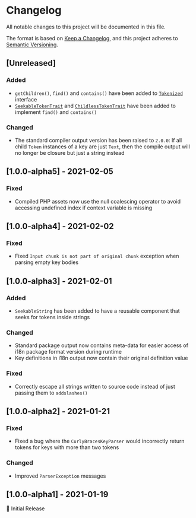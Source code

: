 # Changelog
All notable changes to this project will be documented in this file.

The format is based on [Keep a Changelog](https://keepachangelog.com/en/1.0.0/),
and this project adheres to [Semantic Versioning](https://semver.org/spec/v2.0.0.html).

## [Unreleased]
### Added
- `getChildren()`, `find()` and `contains()` have been added to [`Tokenized`](src/Tokens/Tokenized.php) interface
- [`SeekableTokenTrait`](src/Tokens/SeekableTokenTrait.php) and [`ChildlessTokenTrait`](src/Tokens/ChildlessTokenTrait.php) have been added to implement `find()` and `contains()`

### Changed
- The standard compiler output version has been raised to `2.0.0`: If all child `Token` instances of a key are just `Text`, then the compile output will no longer be closure but just a string instead 

## [1.0.0-alpha5] - 2021-02-05
### Fixed
- Compiled PHP assets now use the null coalescing operator to avoid accessing undefined index if context variable is missing 

## [1.0.0-alpha4] - 2021-02-02
### Fixed
- Fixed `Input chunk is not part of original chunk` exception when parsing empty key bodies

## [1.0.0-alpha3] - 2021-02-01
### Added
- `SeekableString` has been added to have a reusable component that seeks for tokens inside strings

### Changed
- Standard package output now contains meta-data for easier access of i18n package format version during runtime
- Key definitions in i18n output now contain their original definition value

### Fixed
- Correctly escape all strings written to source code instead of just passing them to `addslashes()`

## [1.0.0-alpha2] - 2021-01-21
### Fixed
- Fixed a bug where the `CurlyBracesKeyParser` would incorrectly return tokens for keys with more than two tokens
  
### Changed
- Improved `ParserException` messages

## [1.0.0-alpha1] - 2021-01-19
🥳 Initial Release